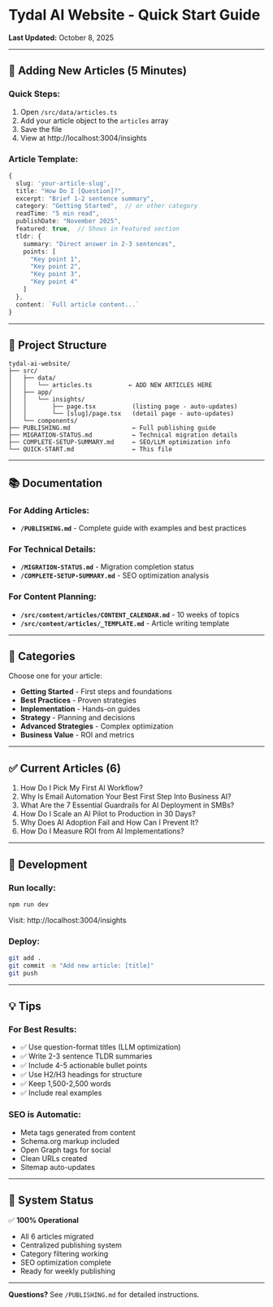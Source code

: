 # Tydal AI Website - Quick Start Guide

**Last Updated:** October 8, 2025

---

## 🚀 Adding New Articles (5 Minutes)

### Quick Steps:
1. Open `/src/data/articles.ts`
2. Add your article object to the `articles` array
3. Save the file
4. View at http://localhost:3004/insights

### Article Template:
```typescript
{
  slug: 'your-article-slug',
  title: "How Do I [Question]?",
  excerpt: "Brief 1-2 sentence summary",
  category: "Getting Started",  // or other category
  readTime: "5 min read",
  publishDate: "November 2025",
  featured: true,  // Shows in Featured section
  tldr: {
    summary: "Direct answer in 2-3 sentences",
    points: [
      "Key point 1",
      "Key point 2",
      "Key point 3",
      "Key point 4"
    ]
  },
  content: `Full article content...`
}
```

---

## 📁 Project Structure

```
tydal-ai-website/
├── src/
│   ├── data/
│   │   └── articles.ts          ← ADD NEW ARTICLES HERE
│   ├── app/
│   │   └── insights/
│   │       ├── page.tsx          (listing page - auto-updates)
│   │       └── [slug]/page.tsx   (detail page - auto-updates)
│   └── components/
├── PUBLISHING.md                 ← Full publishing guide
├── MIGRATION-STATUS.md           ← Technical migration details
├── COMPLETE-SETUP-SUMMARY.md     ← SEO/LLM optimization info
└── QUICK-START.md                ← This file
```

---

## 📚 Documentation

### For Adding Articles:
- **`/PUBLISHING.md`** - Complete guide with examples and best practices

### For Technical Details:
- **`/MIGRATION-STATUS.md`** - Migration completion status
- **`/COMPLETE-SETUP-SUMMARY.md`** - SEO optimization analysis

### For Content Planning:
- **`/src/content/articles/CONTENT_CALENDAR.md`** - 10 weeks of topics
- **`/src/content/articles/_TEMPLATE.md`** - Article writing template

---

## 🎯 Categories

Choose one for your article:
- **Getting Started** - First steps and foundations
- **Best Practices** - Proven strategies
- **Implementation** - Hands-on guides
- **Strategy** - Planning and decisions
- **Advanced Strategies** - Complex optimization
- **Business Value** - ROI and metrics

---

## ✅ Current Articles (6)

1. How Do I Pick My First AI Workflow?
2. Why Is Email Automation Your Best First Step Into Business AI?
3. What Are the 7 Essential Guardrails for AI Deployment in SMBs?
4. How Do I Scale an AI Pilot to Production in 30 Days?
5. Why Does AI Adoption Fail and How Can I Prevent It?
6. How Do I Measure ROI from AI Implementations?

---

## 🔧 Development

### Run locally:
```bash
npm run dev
```
Visit: http://localhost:3004/insights

### Deploy:
```bash
git add .
git commit -m "Add new article: [title]"
git push
```

---

## 💡 Tips

### For Best Results:
- ✅ Use question-format titles (LLM optimization)
- ✅ Write 2-3 sentence TLDR summaries
- ✅ Include 4-5 actionable bullet points
- ✅ Use H2/H3 headings for structure
- ✅ Keep 1,500-2,500 words
- ✅ Include real examples

### SEO is Automatic:
- Meta tags generated from content
- Schema.org markup included
- Open Graph tags for social
- Clean URLs created
- Sitemap auto-updates

---

## 🎊 System Status

✅ **100% Operational**
- All 6 articles migrated
- Centralized publishing system
- Category filtering working
- SEO optimization complete
- Ready for weekly publishing

---

**Questions?** See `/PUBLISHING.md` for detailed instructions.
